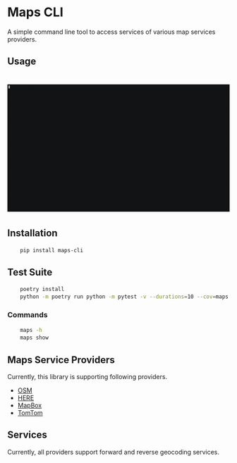 # Maps CLI 

[comment]: <> ([![Main Actions Status]&#40;https://github.com/sackh/maps-cli/workflows/main/badge.svg&#41;]&#40;https://github.com/sackh/maps-cli/actions&#41;)
A simple command line tool to access services of various map services providers.

## Usage
# ![demo](https://github.com/sackh/maps-cli/raw/master/gifs/demo.gif)

## Installation
```bash
    pip install maps-cli
```

## Test Suite
```bash
    poetry install
    python -m poetry run python -m pytest -v --durations=10 --cov=maps tests
```

### Commands

```bash
    maps -h
    maps show
```

## Maps Service Providers
Currently, this library is supporting following providers.

- [OSM](https://www.openstreetmap.org/)
- [HERE](https://www.here.com/)
- [MapBox](https://www.mapbox.com/)
- [TomTom](https://www.tomtom.com/)

## Services
Currently, all providers support forward and reverse geocoding services.
